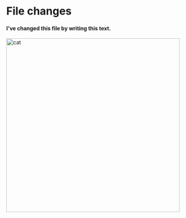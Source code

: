 # File changes
#### I've changed this file by writing this text.
<img width="459" src="https://github.com/user-attachments/assets/67b57171-7bc3-4129-9e8c-bf236e742252" alt=cat in business suit>

